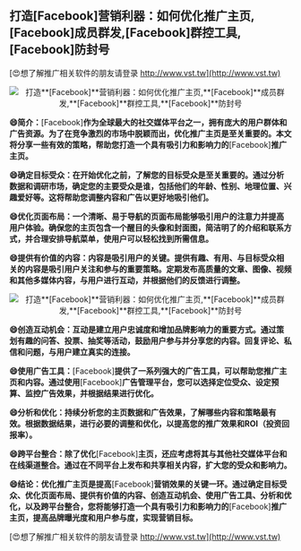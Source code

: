 ## **打造**[Facebook]**营销利器：如何优化推广主页,**[Facebook]**成员群发,**[Facebook]**群控工具,**[Facebook]**防封号**

[😍想了解推广相关软件的朋友请登录 http://www.vst.tw](http://www.vst.tw)

 <center><img src="https://vst.tw/MP4/tuiguang/png/6.png" alt="打造**[Facebook]**营销利器：如何优化推广主页,**[Facebook]**成员群发,**[Facebook]**群控工具,**[Facebook]**防封号"></center>

**😄简介：**[Facebook]**作为全球最大的社交媒体平台之一，拥有庞大的用户群体和广告资源。为了在竞争激烈的市场中脱颖而出，优化推广主页是至关重要的。本文将分享一些有效的策略，帮助您打造一个具有吸引力和影响力的**[Facebook]**推广主页。**

**😄确定目标受众：在开始优化之前，了解您的目标受众是至关重要的。通过分析数据和调研市场，确定您的主要受众是谁，包括他们的年龄、性别、地理位置、兴趣爱好等。这将帮助您调整内容和广告以更好地吸引他们。**

**😄优化页面布局：一个清晰、易于导航的页面布局能够吸引用户的注意力并提高用户体验。确保您的主页包含一个醒目的头像和封面图，简洁明了的介绍和联系方式，并合理安排导航菜单，使用户可以轻松找到所需信息。**

**😄提供有价值的内容：内容是吸引用户的关键。提供有趣、有用、与目标受众相关的内容是吸引用户关注和参与的重要策略。定期发布高质量的文章、图像、视频和其他多媒体内容，与用户进行互动，并根据他们的反馈进行调整。**

 <center><img src="https://vst.tw/MP4/tuiguang/png/5.png" alt="打造**[Facebook]**营销利器：如何优化推广主页,**[Facebook]**成员群发,**[Facebook]**群控工具,**[Facebook]**防封号"></center>

**😄创造互动机会：互动是建立用户忠诚度和增加品牌影响力的重要方式。通过策划有趣的问答、投票、抽奖等活动，鼓励用户参与并分享您的内容。回复评论、私信和问题，与用户建立真实的连接。**

**😄使用广告工具：**[Facebook]**提供了一系列强大的广告工具，可以帮助您推广主页和内容。通过使用**[Facebook]**广告管理平台，您可以选择定位受众、设定预算、监控广告效果，并根据结果进行优化。**

**😄分析和优化：持续分析您的主页数据和广告效果，了解哪些内容和策略最有效。根据数据结果，进行必要的调整和优化，以提高您的推广效果和ROI（投资回报率）。**

**😄跨平台整合：除了优化**[Facebook]**主页，还应考虑将其与其他社交媒体平台和在线渠道整合。通过在不同平台上发布和共享相关内容，扩大您的受众和影响力。**

**😄结论：优化推广主页是提高**[Facebook]**营销效果的关键一环。通过确定目标受众、优化页面布局、提供有价值的内容、创造互动机会、使用广告工具、分析和优化，以及跨平台整合，您将能够打造一个具有吸引力和影响力的**[Facebook]**推广主页，提高品牌曝光度和用户参与度，实现营销目标。**

[😍想了解推广相关软件的朋友请登录 http://www.vst.tw](http://www.vst.tw)



